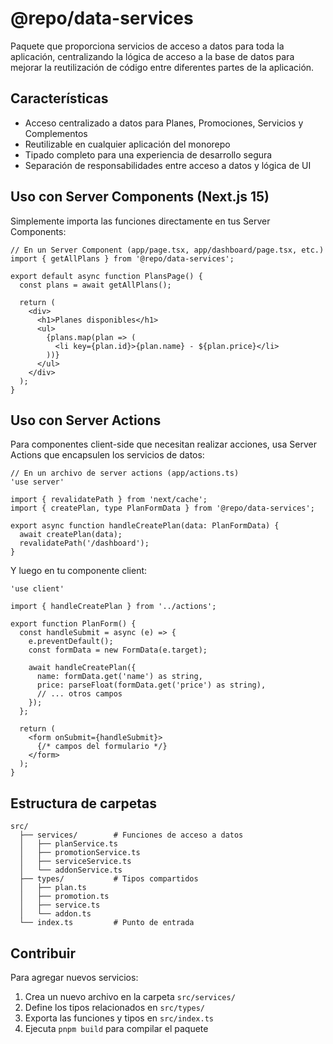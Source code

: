 # @repo/data-services

Paquete que proporciona servicios de acceso a datos para toda la aplicación, centralizando la lógica de acceso a la base de datos para mejorar la reutilización de código entre diferentes partes de la aplicación.

## Características

- Acceso centralizado a datos para Planes, Promociones, Servicios y Complementos
- Reutilizable en cualquier aplicación del monorepo
- Tipado completo para una experiencia de desarrollo segura
- Separación de responsabilidades entre acceso a datos y lógica de UI

## Uso con Server Components (Next.js 15)

Simplemente importa las funciones directamente en tus Server Components:

```tsx
// En un Server Component (app/page.tsx, app/dashboard/page.tsx, etc.)
import { getAllPlans } from '@repo/data-services';

export default async function PlansPage() {
  const plans = await getAllPlans();
  
  return (
    <div>
      <h1>Planes disponibles</h1>
      <ul>
        {plans.map(plan => (
          <li key={plan.id}>{plan.name} - ${plan.price}</li>
        ))}
      </ul>
    </div>
  );
}
```

## Uso con Server Actions

Para componentes client-side que necesitan realizar acciones, usa Server Actions que encapsulen los servicios de datos:

```tsx
// En un archivo de server actions (app/actions.ts)
'use server'

import { revalidatePath } from 'next/cache';
import { createPlan, type PlanFormData } from '@repo/data-services';

export async function handleCreatePlan(data: PlanFormData) {
  await createPlan(data);
  revalidatePath('/dashboard');
}
```

Y luego en tu componente client:

```tsx
'use client'

import { handleCreatePlan } from '../actions';

export function PlanForm() {
  const handleSubmit = async (e) => {
    e.preventDefault();
    const formData = new FormData(e.target);
    
    await handleCreatePlan({
      name: formData.get('name') as string,
      price: parseFloat(formData.get('price') as string),
      // ... otros campos
    });
  };
  
  return (
    <form onSubmit={handleSubmit}>
      {/* campos del formulario */}
    </form>
  );
}
```

## Estructura de carpetas

```
src/
  ├── services/        # Funciones de acceso a datos
  │   ├── planService.ts
  │   ├── promotionService.ts
  │   ├── serviceService.ts
  │   └── addonService.ts
  ├── types/           # Tipos compartidos
  │   ├── plan.ts
  │   ├── promotion.ts
  │   ├── service.ts
  │   └── addon.ts
  └── index.ts         # Punto de entrada
```

## Contribuir

Para agregar nuevos servicios:

1. Crea un nuevo archivo en la carpeta `src/services/`
2. Define los tipos relacionados en `src/types/`
3. Exporta las funciones y tipos en `src/index.ts`
4. Ejecuta `pnpm build` para compilar el paquete 